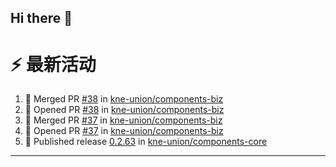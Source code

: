## Hi there 👋

<!--

**Here are some ideas to get you started:**

🙋‍♀️ A short introduction - what is your organization all about?
🌈 Contribution guidelines - how can the community get involved?
👩‍💻 Useful resources - where can the community find your docs? Is there anything else the community should know?
🍿 Fun facts - what does your team eat for breakfast?
🧙 Remember, you can do mighty things with the power of [Markdown](https://docs.github.com/github/writing-on-github/getting-started-with-writing-and-formatting-on-github/basic-writing-and-formatting-syntax)
-->


# ⚡ 最新活动

<!--START_SECTION:activity-->
1. 🎉 Merged PR [#38](https://github.com/kne-union/components-biz/pull/38) in [kne-union/components-biz](https://github.com/kne-union/components-biz)
2. 💪 Opened PR [#38](https://github.com/kne-union/components-biz/pull/38) in [kne-union/components-biz](https://github.com/kne-union/components-biz)
3. 🎉 Merged PR [#37](https://github.com/kne-union/components-biz/pull/37) in [kne-union/components-biz](https://github.com/kne-union/components-biz)
4. 💪 Opened PR [#37](https://github.com/kne-union/components-biz/pull/37) in [kne-union/components-biz](https://github.com/kne-union/components-biz)
5. 🚀 Published release [0.2.63](https://github.com/kne-union/components-core/releases/tag/0.2.63) in [kne-union/components-core](https://github.com/kne-union/components-core)
<!--END_SECTION:activity-->

---
